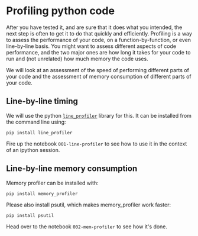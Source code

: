 
# Profiling python code

 After you have tested it, and are sure that it does what you intended, the
 next step is often to get it to do that quickly and efficiently. Profiling is
 a way to assess the performance of your code, on a function-by-function, or
 even line-by-line basis. You might want to assess different aspects of code
 performance, and the two major ones are how long it takes for your code to run
 and (not unrelated) how much memory the code uses.

 We will look at an assessment of the speed of performing different parts of
 your code and the assessment of memory consumption of different parts of your code. 

## Line-by-line timing

We will use the python
[`line_profiler`](https://github.com/rkern/line_profiler) library for this. It
can be installed from the command line using: 

    pip install line_profiler

Fire up the notebook `001-line-profiler` to see how to use it in the context of
an ipython session. 

## Line-by-line memory consumption

Memory profiler can be installed with:

    pip install memory_profiler

Please also install psutil, which makes memory_profiler work faster:

    pip install psutil

Head over to the notebook `002-mem-profiler` to see how it's done. 
    
